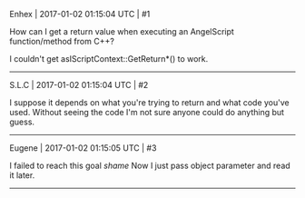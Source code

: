 Enhex | 2017-01-02 01:15:04 UTC | #1

How can I get a return value when executing an AngelScript function/method from  C++?

I couldn't get asIScriptContext::GetReturn*() to work.

-------------------------

S.L.C | 2017-01-02 01:15:04 UTC | #2

I suppose it depends on what you're trying to return and what code you've used. Without seeing the code I'm not sure anyone could do anything but guess.

-------------------------

Eugene | 2017-01-02 01:15:05 UTC | #3

I failed to reach this goal *shame*
Now I just pass object parameter and read it later.

-------------------------

